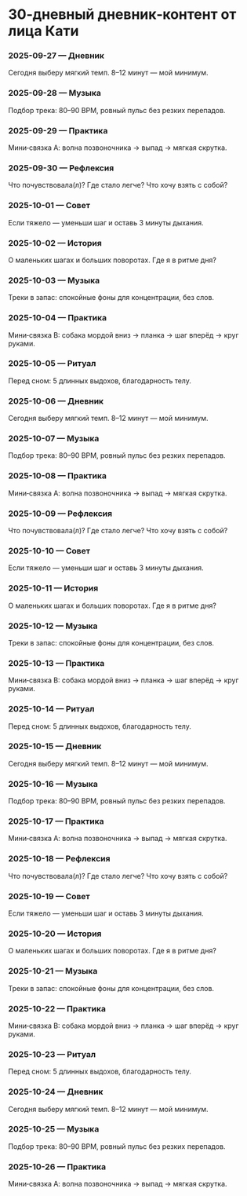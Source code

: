 # 30‑дневный дневник‑контент от лица Кати
### 2025-09-27 — Дневник
Сегодня выберу мягкий темп. 8–12 минут — мой минимум.

### 2025-09-28 — Музыка
Подбор трека: 80–90 BPM, ровный пульс без резких перепадов.

### 2025-09-29 — Практика
Мини‑связка А: волна позвоночника → выпад → мягкая скрутка.

### 2025-09-30 — Рефлексия
Что почувствовала(л)? Где стало легче? Что хочу взять с собой?

### 2025-10-01 — Совет
Если тяжело — уменьши шаг и оставь 3 минуты дыхания.

### 2025-10-02 — История
О маленьких шагах и больших поворотах. Где я в ритме дня?

### 2025-10-03 — Музыка
Треки в запас: спокойные фоны для концентрации, без слов.

### 2025-10-04 — Практика
Мини‑связка B: собака мордой вниз → планка → шаг вперёд → круг руками.

### 2025-10-05 — Ритуал
Перед сном: 5 длинных выдохов, благодарность телу.

### 2025-10-06 — Дневник
Сегодня выберу мягкий темп. 8–12 минут — мой минимум.

### 2025-10-07 — Музыка
Подбор трека: 80–90 BPM, ровный пульс без резких перепадов.

### 2025-10-08 — Практика
Мини‑связка А: волна позвоночника → выпад → мягкая скрутка.

### 2025-10-09 — Рефлексия
Что почувствовала(л)? Где стало легче? Что хочу взять с собой?

### 2025-10-10 — Совет
Если тяжело — уменьши шаг и оставь 3 минуты дыхания.

### 2025-10-11 — История
О маленьких шагах и больших поворотах. Где я в ритме дня?

### 2025-10-12 — Музыка
Треки в запас: спокойные фоны для концентрации, без слов.

### 2025-10-13 — Практика
Мини‑связка B: собака мордой вниз → планка → шаг вперёд → круг руками.

### 2025-10-14 — Ритуал
Перед сном: 5 длинных выдохов, благодарность телу.

### 2025-10-15 — Дневник
Сегодня выберу мягкий темп. 8–12 минут — мой минимум.

### 2025-10-16 — Музыка
Подбор трека: 80–90 BPM, ровный пульс без резких перепадов.

### 2025-10-17 — Практика
Мини‑связка А: волна позвоночника → выпад → мягкая скрутка.

### 2025-10-18 — Рефлексия
Что почувствовала(л)? Где стало легче? Что хочу взять с собой?

### 2025-10-19 — Совет
Если тяжело — уменьши шаг и оставь 3 минуты дыхания.

### 2025-10-20 — История
О маленьких шагах и больших поворотах. Где я в ритме дня?

### 2025-10-21 — Музыка
Треки в запас: спокойные фоны для концентрации, без слов.

### 2025-10-22 — Практика
Мини‑связка B: собака мордой вниз → планка → шаг вперёд → круг руками.

### 2025-10-23 — Ритуал
Перед сном: 5 длинных выдохов, благодарность телу.

### 2025-10-24 — Дневник
Сегодня выберу мягкий темп. 8–12 минут — мой минимум.

### 2025-10-25 — Музыка
Подбор трека: 80–90 BPM, ровный пульс без резких перепадов.

### 2025-10-26 — Практика
Мини‑связка А: волна позвоночника → выпад → мягкая скрутка.

